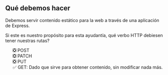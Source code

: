 ## Qué debemos hacer
Debemos servir contenido estático para la web a través de una aplicación de Express.

Si este es nuestro propósito para esta ayudantía, qué verbo HTTP debiesen tener nuestras rutas?

<ul>

<li>
❎ POST
</li>
<li>
❎ PATCH
</li>
<li>
❎ PUT
</li>
<li>
✅ GET: Dado que sirve para obtener contenido, sin modificar nada más.
</li>

</ul>



<style>

ul {
    list-style: none;
}

</style>